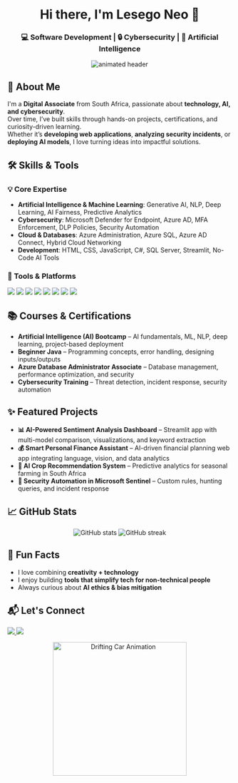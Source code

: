 <!-- Profile Header -->
<h1 align="center">Hi there, I'm Lesego Neo 👋</h1>
<h3 align="center">💻 Software Development | 🔒 Cybersecurity | 🤖 Artificial Intelligence</h3>

<!-- Animated Divider -->
<p align="center">
  <img src="https://raw.githubusercontent.com/halfrost/halfrost/master/icons/header_.png" alt="animated header" />
</p>



## 🚀 About Me
I'm a **Digital Associate** from South Africa, passionate about **technology, AI, and cybersecurity**.  
Over time, I’ve built skills through hands-on projects, certifications, and curiosity-driven learning.  
Whether it’s **developing web applications**, **analyzing security incidents**, or **deploying AI models**, I love turning ideas into impactful solutions.  



## 🛠 Skills & Tools

### **💡 Core Expertise**
- **Artificial Intelligence & Machine Learning**: Generative AI, NLP, Deep Learning, AI Fairness, Predictive Analytics  
- **Cybersecurity**: Microsoft Defender for Endpoint, Azure AD, MFA Enforcement, DLP Policies, Security Automation  
- **Cloud & Databases**: Azure Administration, Azure SQL, Azure AD Connect, Hybrid Cloud Networking  
- **Development**: HTML, CSS, JavaScript, C#, SQL Server, Streamlit, No-Code AI Tools  

### **🔧 Tools & Platforms**
<p align="left">
  <img src="https://img.shields.io/badge/-Azure-0078D4?style=for-the-badge&logo=microsoftazure&logoColor=white"/>
  <img src="https://img.shields.io/badge/-Python-3776AB?style=for-the-badge&logo=python&logoColor=white"/>
  <img src="https://img.shields.io/badge/-C%23-239120?style=for-the-badge&logo=c-sharp&logoColor=white"/>
  <img src="https://img.shields.io/badge/-SQL%20Server-CC2927?style=for-the-badge&logo=microsoftsqlserver&logoColor=white"/>
  <img src="https://img.shields.io/badge/-Streamlit-FF4B4B?style=for-the-badge&logo=streamlit&logoColor=white"/>
  <img src="https://img.shields.io/badge/-HTML5-E34F26?style=for-the-badge&logo=html5&logoColor=white"/>
  <img src="https://img.shields.io/badge/-CSS3-1572B6?style=for-the-badge&logo=css3&logoColor=white"/>
  <img src="https://img.shields.io/badge/-JavaScript-F7DF1E?style=for-the-badge&logo=javascript&logoColor=black"/>
</p>



## 📚 Courses & Certifications
- **Artificial Intelligence (AI) Bootcamp** – AI fundamentals, ML, NLP, deep learning, project-based deployment  
- **Beginner Java** – Programming concepts, error handling, designing inputs/outputs  
- **Azure Database Administrator Associate** – Database management, performance optimization, and security  
- **Cybersecurity Training** – Threat detection, incident response, security automation  



## ✨ Featured Projects
- **📊 AI-Powered Sentiment Analysis Dashboard** – Streamlit app with multi-model comparison, visualizations, and keyword extraction  
- **💰 Smart Personal Finance Assistant** – AI-driven financial planning web app integrating language, vision, and data analytics  
- **🌱 AI Crop Recommendation System** – Predictive analytics for seasonal farming in South Africa  
- **🔐 Security Automation in Microsoft Sentinel** – Custom rules, hunting queries, and incident response  



## 📈 GitHub Stats
<p align="center">
  <img src="https://github-readme-stats.vercel.app/api?username=Neo-Cyphers&show_icons=true&theme=tokyonight" alt="GitHub stats"/>
  <img src="https://github-readme-streak-stats.herokuapp.com/?user=Neo-Cyphers&theme=tokyonight" alt="GitHub streak"/>
</p>



## 🎯 Fun Facts
- I love combining **creativity + technology**  
- I enjoy building **tools that simplify tech for non-technical people**  
- Always curious about **AI ethics & bias mitigation**  



## 📬 Let's Connect
<p align="left">
  <a href="www.linkedin.com/in/neo-mphahlele-2830a3290" target="_blank">
    <img src="https://img.shields.io/badge/-LinkedIn-0077B5?style=for-the-badge&logo=linkedin&logoColor=white"/>
  </a>
  <a href="mailto:Lesegokota287@gmail.com">
    <img src="https://img.shields.io/badge/-Email-D14836?style=for-the-badge&logo=gmail&logoColor=white"/>
  </a>
</p>



<!-- Footer Animation -->
<p align="center">
  <img src="https://github.com/Neo-Cyphers/Neo-Cyphers/raw/main/tinywow_f1545e9f61c857db24d5cbada699b01d_83217457.gif" alt="Drifting Car Animation" width="300" />
</p>

